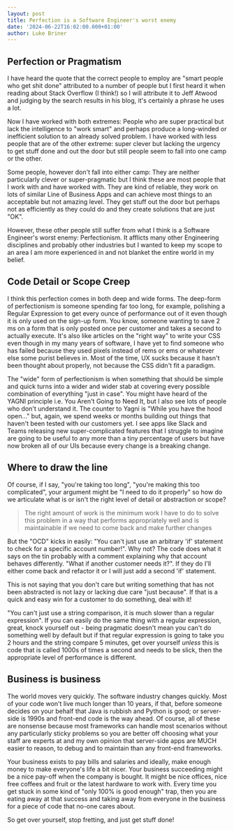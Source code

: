 ```yaml
---
layout: post
title: Perfection is a Software Engineer's worst enemy
date: '2024-06-22T16:02:00.000+01:00'
author: Luke Briner
---
```


## Perfection or Pragmatism
I have heard the quote that the correct people to employ are "smart people who get shit done" attributed to a number of people but I first heard it when reading about Stack Overflow (I think!) so I will attribute it to Jeff Atwood and judging by the search results in his blog, it's certainly a phrase he uses a lot.

Now I have worked with both extremes: People who are super practical but lack the intelligence to "work smart" and perhaps produce a long-winded or inefficient solution to an already solved problem. I have worked with less people that are of the other extreme: super clever but lacking the urgency to get stuff done and out the door but still people seem to fall into one camp or the other. 

Some people, however don't fall into either camp: They are neither particularly clever or super-pragmatic but I think these are most people that I work with and have worked with. They are kind of reliable, they work on lots of similar Line of Business Apps and can achieve most things to an acceptable but not amazing level. They get stuff out the door but perhaps not as efficiently as they could do and they create solutions that are just "OK".

However, these other people still suffer from what I think is a Software Engineer's worst enemy: Perfectionism. It afflicts many other Engineering disciplines and probably other industries but I wanted to keep my scope to an area I am more experienced in and not blanket the entire world in my belief.

## Code Detail or Scope Creep
I think this perfection comes in both deep and wide forms. The deep-form of perfectionism is someone spending far too long, for example, polishing a Regular Expression to get every ounce of performance out of it even though it is only used on the sign-up form. You know, someone wanting to save 2 ms on a form that is only posted once per customer and takes a second to actually execute. It's also like articles on the "right way" to write your CSS even though in my many years of software, I have yet to find someone who has failed because they used pixels instead of rems or ems or whatever else some purist believes in. Most of the time, UX sucks because it hasn't been thought about properly, not because the CSS didn't fit a paradigm.

The "wide" form of perfectionism is when something that should be simple and quick turns into a wider and wider stab at covering every possible combination of everything "just in case". You might have heard of the YAGNI principle i.e. You Aren't Going to Need It, but I also see lots of people who don't understand it. The counter to Yagni is "While you have the hood open..." but, again, we spend weeks or months building out things that haven't been tested with our customers yet. I see apps like Slack and Teams releasing new super-complicated features that I struggle to imagine are going to be useful to any more than a tiny percentage of users but have now broken all of our UIs because every change is a breaking change.

## Where to draw the line
Of course, if I say, "you're taking too long", "you're making this too complicated", your argument might be "I need to do it properly" so how do we articulate what is or isn't the right level of detail or abstraction or scope?

> The right amount of work is the minimum work I have to do to solve this problem in a way that performs appropriately well and is maintainable if we need to come back and make further changes

But the "OCD" kicks in easily: "You can't just use an arbitrary 'if' statement to check for a specific account number!". Why not? The code does what it says on the tin probably with a comment explaining why that account behaves differently. "What if another customer needs it?". If they do I'll either come back and refactor it or I will just add a second 'if' statement.

This is not saying that you don't care but writing something that has not been abstracted is not lazy or lacking due care "just because". If that is a quick and easy win for a customer to do something, deal with it!

"You can't just use a string comparison, it is much slower than a regular expression". If you can easily do the same thing with a regular expression, great, knock yourself out - being pragmatic doesn't mean you can't do something well by default but if that regular expression is going to take you 2 hours and the string compare 5 minutes, get over yourself *unless* this is code that is called 1000s of times a second and needs to be slick, then the appropriate level of performance is different.

## Business is business
The world moves very quickly. The software industry changes quickly. Most of your code won't live much longer than 10 years, if that, before someone decides on your behalf that Java is rubbish and Python is good; or server-side is 1990s and front-end code is the way ahead. Of course, all of these are nonsense because most frameworks can handle most scenarios without any particularly sticky problems so you are better off choosing what your staff are experts at and my own opinion that server-side apps are MUCH easier to reason, to debug and to maintain than any front-end frameworks.

Your business exists to pay bills and salaries and ideally, make enough money to make everyone's life a bit nicer. Your business succeeding might be a nice pay-off when the company is bought. It might be nice offices, nice free coffees and fruit or the latest hardware to work with. Every time you get stuck in some kind of "only 100% is good enough" trap, then you are eating away at that success and taking away from everyone in the business for a piece of code that no-one cares about.

So get over yourself, stop fretting, and just get stuff done!
